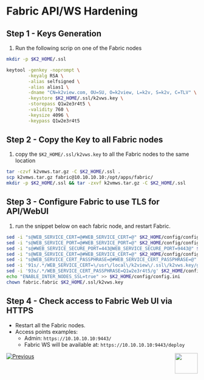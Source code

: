 # Fabric API/WS Hardening 

## Step 1 - Keys Generation

1. Run the following scrip on one of the Fabric nodes

~~~bash
mkdir -p $K2_HOME/.ssl

keytool -genkey -noprompt \
        -keyalg RSA \
        -alias selfsigned \
        -alias alias1 \
        -dname "CN=k2view.com, OU=SU, O=k2view, L=k2v, S=k2v, C=TLV" \
        -keystore $K2_HOME/.ssl/k2vws.key \
        -storepass Q1w2e3r4t5 \
        -validity 760 \
        -keysize 4096 \
        -keypass Q1w2e3r4t5
~~~

## Step 2 - Copy the Key to all Fabric nodes

1. copy the `$K2_HOME/.ssl/k2vws.key` to all the Fabric nodes to the same location

``` bash
tar -czvf k2vmws.tar.gz -C $K2_HOME/.ssl .
scp k2vmws.tar.gz fabric@10.10.10.10:/opt/apps/fabric/
mkdir -p $K2_HOME/.ssl && tar -zxvf k2vmws.tar.gz -C $K2_HOME/.ssl
```

## Step 3 - Configure Fabric to use TLS for API/WebUI

1. run the snippet below on each fabric node, and restart Fabric.


```bash
sed -i "s@WEB_SERVICE_CERT=@#WEB_SERVICE_CERT=@" $K2_HOME/config/config.ini
sed -i "s@WEB_SERVICE_PORT=@#WEB_SERVICE_PORT=@" $K2_HOME/config/config.ini
sed -i "s@#WEB_SERVICE_SECURE_PORT=443@WEB_SERVICE_SECURE_PORT=9443@" $K2_HOME/config/config.ini 
sed -i "s@WEB_SERVICE_CERT=@#WEB_SERVICE_CERT=@" $K2_HOME/config/config.ini 
sed -i "s@WEB_SERVICE_CERT_PASSPHRASE=@#WEB_SERVICE_CERT_PASSPHRASE=@" $K2_HOME/config/config.ini 
sed -i '91s/.*/WEB_SERVICE_CERT=\/usr\/local\/k2view\/.ssl\/k2vws.key/g' $K2_HOME/config/config.ini
sed -i '93s/.*/WEB_SERVICE_CERT_PASSPHRASE=Q1w2e3r4t5/g' $K2_HOME/config/config.ini
echo "ENABLE_INTER_NODES_SSL=true" >> $K2_HOME/config/config.ini 
chown fabric.fabric $K2_HOME/.ssl/k2vws.key
```


## Step 4 - Check access to Fabric Web UI via HTTPS 

- Restart all the Fabric nodes.
- Access points examples: 
  - Admin:
    ``` https://10.10.10.10:9443/ ```
  - Fabric WS will be available at:
    ``` https://10.10.10.10:9443/deploy ```

[![Previous](/articles/images/Previous.png)](/articles/99_fabric_infras/devops/02_fabric_environments.md)[<img align="right" width="60" height="54" src="/articles/images/Next.png">](/articles/99_fabric_infras/devops/04_cassandra_hardening.md)

